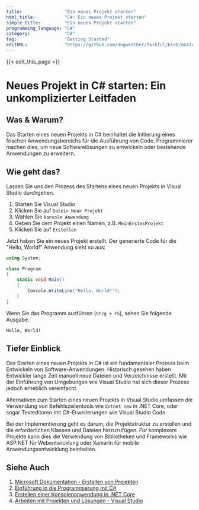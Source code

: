 ```yaml
---
title:                "Ein neues Projekt starten"
html_title:           "C#: Ein neues Projekt starten"
simple_title:         "Ein neues Projekt starten"
programming_language: "C#"
category:             "C#"
tag:                  "Getting Started"
editURL:              "https://github.com/dogweather/forkful/blob/master/content/de/c-sharp/starting-a-new-project.md"
---
```


{{< edit_this_page >}}

# Neues Projekt in C# starten: Ein unkomplizierter Leitfaden

## Was & Warum?
Das Starten eines neuen Projekts in C# beinhaltet die Initierung eines frischen Anwendungsbereichs für die Ausführung von Code. Programmierer machen dies, um neue Softwarelösungen zu entwickeln oder bestehende Anwendungen zu erweitern.

## Wie geht das?
Lassen Sie uns den Prozess des Startens eines neuen Projekts in Visual Studio durchgehen.

1. Starten Sie Visual Studio
2. Klicken Sie auf `Datei> Neu> Projekt`
3. Wählen Sie `Konsole Anwendung`
4. Geben Sie dem Projekt einen Namen, z.B. `MeinErstesProjekt`
5. Klicken Sie auf `Erstellen`

Jetzt haben Sie ein neues Projekt erstellt. Der generierte Code für die "Hello, World!" Anwendung sieht so aus:

```C#
using System;

class Program
{
    static void Main()
    {
        Console.WriteLine("Hello, World!");
    }
}
```

Wenn Sie das Programm ausführen (`Strg + F5`), sehen Sie folgende Ausgabe:

```
Hello, World!
```

## Tiefer Einblick
Das Starten eines neuen Projekts in C# ist ein fundamentaler Prozess beim Entwickeln von Software-Anwendungen. Historisch gesehen haben Entwickler lange Zeit manuell neue Dateien und Verzeichnisse erstellt. Mit der Einführung von Umgebungen wie Visual Studio hat sich dieser Prozess jedoch erheblich vereinfacht.

Alternativen zum Starten eines neuen Projekts in Visual Studio umfassen die Verwendung von Befehlszeilentools wie `dotnet new` in .NET Core, oder sogar Texteditoren mit C#-Erweiterungen wie Visual Studio Code.

Bei der Implementierung geht es darum, die Projektstruktur zu erstellen und die erforderlichen Klassen und Dateien hinzuzufügen. Für komplexere Projekte kann dies die Verwendung von Bibliotheken und Frameworks wie ASP.NET für Webentwicklung oder Xamarin für mobile Anwendungsentwicklung beinhalten.

## Siehe Auch
1. [Microsoft Dokumentation - Erstellen von Projekten](https://docs.microsoft.com/de-de/visualstudio/get-started/csharp/tutorial-console?view=vs-2019)
2. [Einführung in die Programmierung mit C#](https://www.learnvisualstudio.net/courses/csharp/)
3. [Erstellen einer Konsolenanwendung in .NET Core](https://docs.microsoft.com/de-de/dotnet/core/tutorials/with-visual-studio?tabs=csharp)
4. [Arbeiten mit Projekten und Lösungen - Visual Studio](https://docs.microsoft.com/de-de/visualstudio/ide/working-with-projects-and-solutions?view=vs-2019)